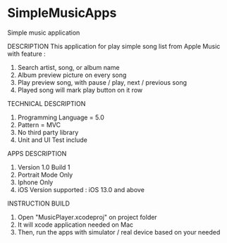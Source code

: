 # SimpleMusicApps
Simple music application

DESCRIPTION
This application for play simple song list from Apple Music with feature : 
1. Search artist, song, or album name
2. Album preview picture on every song
3. Play preview song, with pause / play, next / previous song
4. Played song will mark play button on it row

TECHNICAL DESCRIPTION
1. Programming Language = 5.0
2. Pattern = MVC
3. No third party library
4. Unit and UI Test include

APPS DESCRIPTION
1. Version 1.0 Build 1
2. Portrait Mode Only
3. Iphone Only
4. iOS Version supported : iOS 13.0 and above

INSTRUCTION BUILD
1. Open "MusicPlayer.xcodeproj" on project folder
2. It will xcode application needed on Mac
3. Then, run the apps with simulator / real device based on your needed







